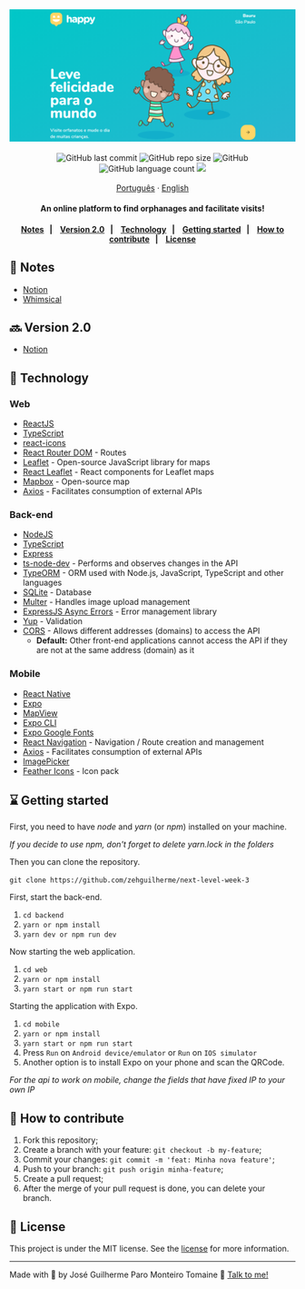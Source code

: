 <div align="center">
  <img src="./.github/images/happy-wallpaper.png" alt="Happy">
</div>

<br>

<div align="center">
  <img alt="GitHub last commit" src="https://img.shields.io/github/last-commit/zehguilherme/next-level-week-3">
  <img alt="GitHub repo size" src="https://img.shields.io/github/repo-size/zehguilherme/next-level-week-3">
  <img alt="GitHub" src="https://img.shields.io/github/license/zehguilherme/next-level-week-3">
  <img alt="GitHub language count" src="https://img.shields.io/github/languages/count/zehguilherme/next-level-week-3">
  <a href="https://www.codacy.com/gh/zehguilherme/next-level-week-3/dashboard?utm_source=github.com&amp;utm_medium=referral&amp;utm_content=zehguilherme/next-level-week-3&amp;utm_campaign=Badge_Grade"><img src="https://app.codacy.com/project/badge/Grade/6155883a9ecb404b94e3331870ac01c5"/></a>
</div>

<br/>

<div align="center">
  <a href="README.md">Português</a>
  ·
  <a href="README-en.md">English</a>
</div>

<h4 align="center">
    An online platform to find orphanages and facilitate visits!
<h4>

<p align="center">
    <a href="#-notes">Notes</a>&nbsp;&nbsp;&nbsp;|&nbsp;&nbsp;&nbsp;
    <a href="#-version-2.0">Version 2.0</a>&nbsp;&nbsp;&nbsp;|&nbsp;&nbsp;&nbsp;
    <a href="#-technology">Technology</a>&nbsp;&nbsp;&nbsp;|&nbsp;&nbsp;&nbsp;
    <a href="#-getting-started">Getting started</a>&nbsp;&nbsp;&nbsp;|&nbsp;&nbsp;&nbsp;
    <a href="#-how-to-contribute">How to contribute</a>&nbsp;&nbsp;&nbsp;|&nbsp;&nbsp;&nbsp;
    <a href="#-license">License</a>
</p>

## 📑 Notes

- [Notion](https://www.notion.so/zehguilherme/Next-Level-Week-3-046a7aba8f01449c83ee703dc5179678)
- [Whimsical](https://whimsical.com/274zcYohMkuKniSofKqybu@2Ux7TurymN3wR4njNjrw)

## 🔜 Version 2.0

- [Notion](https://www.notion.so/Vers-o-2-0-do-Happy-c754db7a4d41469e8c2d00fcf75392c4)

## 🚀 Technology

### Web

- [ReactJS](https://pt-br.reactjs.org/)
- [TypeScript](https://www.typescriptlang.org/)
- [react-icons](https://react-icons.github.io/react-icons/)
- [React Router DOM](https://reactrouter.com/web/guides/quick-start) - Routes
- [Leaflet](https://leafletjs.com/) - Open-source JavaScript library for maps
- [React Leaflet](https://react-leaflet.js.org/) - React components for Leaflet maps
- [Mapbox](https://www.mapbox.com/) - Open-source map
- [Axios](https://github.com/axios/axios) - Facilitates consumption of external APIs

### Back-end

- [NodeJS](https://nodejs.org/pt-br/)
- [TypeScript](https://www.typescriptlang.org/)
- [Express](https://expressjs.com/)
- [ts-node-dev](https://www.npmjs.com/package/ts-node-dev) - Performs and observes changes in the API
- [TypeORM](https://typeorm.io/) - ORM used with Node.js, JavaScript, TypeScript and other languages
- [SQLite](https://www.sqlite.org/index.html) - Database
- [Multer](https://www.npmjs.com/package/multer) - Handles image upload management
- [ExpressJS Async Errors](https://www.npmjs.com/package/express-async-errors) - Error management library
- [Yup](https://github.com/jquense/yup) - Validation
- [CORS](https://developer.mozilla.org/pt-BR/docs/Web/HTTP/Controle_Acesso_CORS) - Allows different addresses (domains) to access the API
  - **Default:** Other front-end applications cannot access the API if they are not at the same address (domain) as it

### Mobile

- [React Native](https://reactnative.dev/)
- [Expo](https://expo.io/)
- [MapView](https://docs.expo.io/versions/latest/sdk/map-view/)
- [Expo CLI](https://docs.expo.io/workflow/expo-cli/)
- [Expo Google Fonts](https://github.com/expo/google-fonts)
- [React Navigation](https://reactnavigation.org/) - Navigation / Route creation and management
- [Axios](https://github.com/axios/axios) - Facilitates consumption of external APIs
- [ImagePicker](https://docs.expo.io/versions/latest/sdk/imagepicker/)
- [Feather Icons](https://feathericons.com/) - Icon pack

## ⌛ Getting started

First, you need to have *node* and *yarn* (or *npm*) installed on your machine.

*If you decide to use npm, don't forget to delete yarn.lock in the folders*

Then you can clone the repository.

`git clone https://github.com/zehguilherme/next-level-week-3`

First, start the back-end.

1. `cd backend`
2. `yarn or npm install`
3. `yarn dev or npm run dev`

Now starting the web application.

1. `cd web`
2. `yarn or npm install`
3. `yarn start or npm run start`

Starting the application with Expo.

1. `cd mobile`
2. `yarn or npm install`
3. `yarn start or npm run start`
4. Press `Run` on `Android device/emulator` or `Run` on `IOS simulator`
5. Another option is to install Expo on your phone and scan the QRCode.

*For the api to work on mobile, change the fields that have fixed IP to your own IP*

## 🤔 How to contribute

1. Fork this repository;
2. Create a branch with your feature: `git checkout -b my-feature`;
3. Commit your changes: `git commit -m 'feat: Minha nova feature'`;
4. Push to your branch: `git push origin minha-feature`;
5. Create a pull request;
6. After the merge of your pull request is done, you can delete your branch.

## 📝 License

This project is under the MIT license. See the [license](LICENSE) for more information.

---

Made with 💟 by José Guilherme Paro Monteiro Tomaine 👋 [Talk to me!](https://www.linkedin.com/in/jos%C3%A9-guilherme-paro-monteiro-tomaine/)

